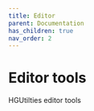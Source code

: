 ```yaml
---
title: Editor
parent: Documentation
has_children: true
nav_order: 2
---
```


# Editor tools

HGUtilties editor tools

